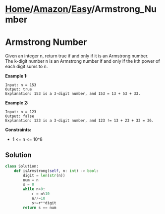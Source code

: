 # [Home](./../..)/[Amazon](./..)/[Easy](./)/Armstrong_Number
<h1>Armstrong Number</h1>

<p>
Given an integer n, return true if and only if it is an Armstrong number.
<br>
The k-digit number n is an Armstrong number if and only if the kth power of each digit sums to n.
</p>

<b>Example 1:</b>

    Input: n = 153
    Output: true
    Explanation: 153 is a 3-digit number, and 153 = 13 + 53 + 33.
    
<b>Example 2:</b>

    Input: n = 123
    Output: false
    Explanation: 123 is a 3-digit number, and 123 != 13 + 23 + 33 = 36.

<b>Constraints:</b>

- 1 <= n <= 10^8

<h2>Solution</h2>

```python
class Solution:
    def isArmstrong(self, n: int) -> bool:
        digit = len(str(n))
        num = n
        s = 0
        while n>0:
            r = n%10
            n//=10
            s+=r**digit
        return s == num
```
